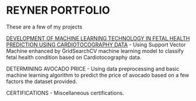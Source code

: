 # REYNER PORTFOLIO #

These are a few of my projects

[DEVELOPMENT OF MACHINE LEARNING TECHNOLOGY IN FETAL HEALTH PREDICTION USING CARDIOTOCOGRAPHY DATA]() - Using Support Vector Machine enhanced by GridSearchCV machine learning model to classify fetal health condition based on Cardiotocography data.


DETERMINING AVOCADO PRICE - Using data preprocessing and basic machine learning algorithm to predict the price of avocado based on a few factors the dataset provided.


CERTIFICATIONS - Miscellaneous certifications.
